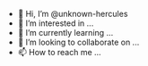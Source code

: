 - 👋 Hi, I’m @unknown-hercules
- 👀 I’m interested in ...
- 🌱 I’m currently learning ...
- 💞️ I’m looking to collaborate on ...
- 📫 How to reach me ...

<!---
unknown-hercules/unknown-hercules is a ✨ special ✨ repository because its `README.md` (this file) appears on your GitHub profile.
You can click the Preview link to take a look at your changes.
--->
